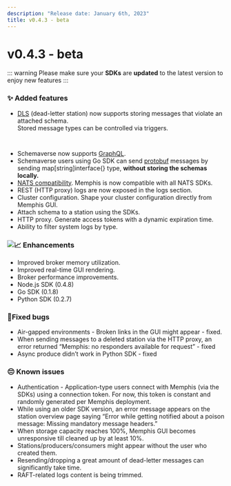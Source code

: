 ```yaml
---
description: "Release date: January 6th, 2023"
title: v0.4.3 - beta
---
```


# v0.4.3 - beta

<Subtitle></Subtitle>

<BigLink url="/docs/open-source-installation/kubernetes/how-to-upgrade" title="3 - Upgrade"/>

::: warning
Please make sure your **SDKs** are **updated** to the latest version to enjoy new features
:::

### :sparkles: Added features

- [DLS](../../dashboard-ui/troubleshooting/dead-letter) (dead-letter station) now supports storing messages that violate an attached schema. \
  Stored message types can be controlled via triggers.

<div>

<figure><img src="/assets/dlq_1.jpg" alt=""><figcaption></figcaption></figure>

<figure><img src="/assets/dlq_2.jpg" alt=""><figcaption></figcaption></figure>

</div>

- Schemaverse now supports [GraphQL](/docs/memphis-schemaverse/getting-started/formats/graphql).
- Schemaverse users using Go SDK can send [protobuf](/docs/memphis-schemaverse/getting-started/formats/protobuf) messages by sending map\[string]interface{} type, **without storing the schemas locally.**
- [NATS compatibility](/docs/client-libraries/nats-jetstream). Memphis is now compatible with all NATS SDKs.
- REST (HTTP proxy) logs are now exposed in the logs section.
- Cluster configuration. Shape your cluster configuration directly from Memphis GUI.
- Attach schema to a station using the SDKs.
- HTTP proxy. Generate access tokens with a dynamic expiration time.
- Ability to filter system logs by type.

### ![:chart_with_upwards_trend:](https://a.slack-edge.com/production-standard-emoji-assets/14.0/apple-medium/1f4c8.png) Enhancements

- Improved broker memory utilization.
- Improved real-time GUI rendering.
- Broker performance improvements.
- Node.js SDK (0.4.8)
- Go SDK (0.1.8)
- Python SDK (0.2.7)

### :bug:Fixed bugs

- Air-gapped environments - Broken links in the GUI might appear - fixed.
- When sending messages to a deleted station via the HTTP proxy, an error returned “Memphis: no responders available for request” - fixed
- Async produce didn’t work in Python SDK - fixed

### :pensive: Known issues

- Authentication - Application-type users connect with Memphis (via the SDKs) using a connection token. For now, this token is constant and randomly generated per Memphis deployment.
- While using an older SDK version, an error message appears on the station overview page saying “Error while getting notified about a poison message: Missing mandatory message headers.”
- When storage capacity reaches 100%, Memphis GUI becomes unresponsive till cleaned up by at least 10%.
- Stations/producers/consumers might appear without the user who created them.
- Resending/dropping a great amount of dead-letter messages can significantly take time.
- RAFT-related logs content is being trimmed.
